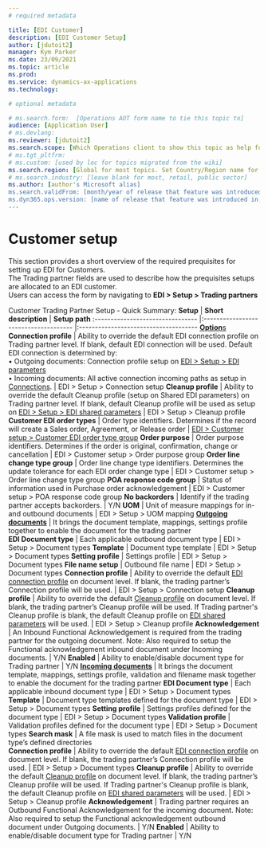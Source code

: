 ```yaml
---
# required metadata

title: [EDI Customer]
description: [EDI Customer Setup]
author: [jdutoit2]
manager: Kym Parker
ms.date: 23/09/2021
ms.topic: article
ms.prod: 
ms.service: dynamics-ax-applications
ms.technology: 

# optional metadata

# ms.search.form:  [Operations AOT form name to tie this topic to]
audience: [Application User]
# ms.devlang: 
ms.reviewer: [jdutoit2]
ms.search.scope: [Which Operations client to show this topic as help for, to be set by content strategist, see list here: https://microsoft.sharepoint.com/teams/DynDoc/_layouts/15/WopiFrame.aspx?sourcedoc={23419e1c-eb64-42e9-aa9b-79875b428718}&action=edit&wd=target%28Core%20Dynamics%20AX%20CP%20requirements%2Eone%7C4CC185C0%2DEFAA%2D42CD%2D94B9%2D8F2A45E7F61A%2FVersions%20list%20for%20docs%20topics%7CC14BE630%2D5151%2D49D6%2D8305%2D554B5084593C%2F%29]
# ms.tgt_pltfrm: 
# ms.custom: [used by loc for topics migrated from the wiki]
ms.search.region: [Global for most topics. Set Country/Region name for localizations]
# ms.search.industry: [leave blank for most, retail, public sector]
ms.author: [author's Microsoft alias]
ms.search.validFrom: [month/year of release that feature was introduced in, in format yyyy-mm-dd]
ms.dyn365.ops.version: [name of release that feature was introduced in, see list here: https://microsoft.sharepoint.com/teams/DynDoc/_layouts/15/WopiFrame.aspx?sourcedoc={23419e1c-eb64-42e9-aa9b-79875b428718}&action=edit&wd=target%28Core%20Dynamics%20AX%20CP%20requirements%2Eone%7C4CC185C0%2DEFAA%2D42CD%2D94B9%2D8F2A45E7F61A%2FVersions%20list%20for%20docs%20topics%7CC14BE630%2D5151%2D49D6%2D8305%2D554B5084593C%2F%29]
---
```


# Customer setup
This section provides a short overview of the required prequisites for setting up EDI for Customers. <br>
The Trading partner fields are used to describe how the prequisites setups are allocated to an EDI customer. <br>
Users can access the form by navigating to **EDI > Setup > Trading partners**

Customer Trading Partner Setup - Quick Summary:
**Setup** 	                      | **Short description**                 | **Setup path**
:-------------------------------- |:------------------------------------- |:-------------------------------------
<ins>**Option**s</ins>		
**Connection profile**            |	Ability to override the default EDI connection profile on Trading partner level. If blank, default EDI connection will be used. Default EDI connection is determined by: <br> • Outgoing documents: Connection profile setup on [EDI > Setup > EDI parameters](../../CORE/Setup/EDI%20parameters.md) <br> • Incoming documents: All active connection incoming paths as setup in [Connections](../../CORE/Setup/Connection%20setup.md). | EDI > Setup > Connection setup
**Cleanup profile**	              | Ability to override the default Cleanup profile (setup on Shared EDI parameters) on Trading partner level. If blank, default Cleanup profile will be used as setup on [EDI > Setup > EDI shared parameters](../../CORE/Setup/EDI%20shared%20parameters.md) | EDI > Setup > Cleanup profile
**Customer EDI order types**      |	Order type identifiers. Determines if the record will create a Sales order, Agreement, or Release order  |	[EDI > Customer setup > Customer EDI order type group](CUSTOMER%20SETUP/Purchase%20order%20types.md)
**Order purpose**                 |	Order purpose identifiers. Determines if the order is original, confirmation, change or cancellation     | 	EDI > Customer setup > Order purpose group
**Order line change type group**  |	Order line change type identifiers. Determines the update tolerance for each EDI order change type       | EDI > Customer setup > Order line change type group
**POA response code group**       |	Status of information used in Purchase order acknowledgement	                                           | EDI > Customer setup > POA response code group
**No backorders**                 |	Identify if the trading partner accepts backorders.                                                      | Y/N
**UOM**                           |	Unit of measure mappings for in- and outbound documents	                                                 | EDI > Setup > UOM mapping
<ins>**Outgoing documents**</ins> |	It brings the document template, mappings, settings profile together to enable the document for the trading partner <br>
**EDI Document type**             |	Each applicable outbound document type	                                                                 | EDI > Setup > Document types
**Template**                      |	Document type template		                                                                               | EDI > Setup > Document types
**Setting profile**               |	Settings profile		                                                                                     | EDI > Setup > Document types
**File name setup**               |	Outbound file name		                                                                                   | EDI > Setup > Document types
**Connection profile**            |	Ability to override the default [EDI connection profile](../../CORE/Setup/Connection%20setup.md) on document level. If blank, the trading partner’s Connection profile will be used. |	EDI > Setup > Connection setup
**Cleanup profile**               |	Ability to override the default [Cleanup profile](../../CORE/Setup/Cleanup%20profile.md) on document level. If blank, the trading partner’s Cleanup profile will be used. If Trading partner's Cleanup profile is blank, the default Cleanup profile on [EDI shared parameters](../../CORE/Setup/EDI%20shared%20parameters.md) will be used.  |	EDI > Setup > Cleanup profile
**Acknowledgement**	              | An Inbound Functional Acknowledgement is required from the trading partner for the outgoing document. Note: Also required to setup the Functional acknowledgement inbound document under Incoming documents.  |	Y/N
**Enabled**                       | Ability to enable/disable document type for Trading partner	| Y/N
<ins>**Incoming documents**</ins> |	It brings the document template, mappings, settings profile, validation and filename mask together to enable the document for the trading partner
**EDI Document type**             |	Each applicable inbound document type	                                                                   | EDI > Setup > Document types
**Template**                      |	Document type templates defined for the document type                                                    | EDI > Setup > Document types
**Setting profile**               |	Settings profiles defined for the document type                                                          | EDI > Setup > Document types
**Validation profile**            | Validation profiles defined for the document type		                                                     | EDI > Setup > Document types
**Search mask**                   |	A file mask is used to match files in the document type’s defined directories	
**Connection profile**            |	Ability to override the default [EDI connection profile](../../CORE/Setup/Connection%20setup.md) on document level. If blank, the trading partner’s Connection profile will be used.   | EDI > Setup > Document types
**Cleanup profile**               |	Ability to override the default [Cleanup profile](../../CORE/Setup/Cleanup%20profile.md) on document level. If blank, the trading partner’s Cleanup profile will be used. If Trading partner's Cleanup profile is blank, the default Cleanup profile on [EDI shared parameters](../../CORE/Setup/EDI%20shared%20parameters.md) will be used. |	EDI > Setup > Cleanup profile
**Acknowledgement**	              | Trading partner requires an Outbound Functional Acknowledgement for the incoming document. Note: Also required to setup the Functional acknowledgement outbound document under Outgoing documents.  | Y/N
**Enabled**                       |	Ability to enable/disable document type for Trading partner	                                              | Y/N

